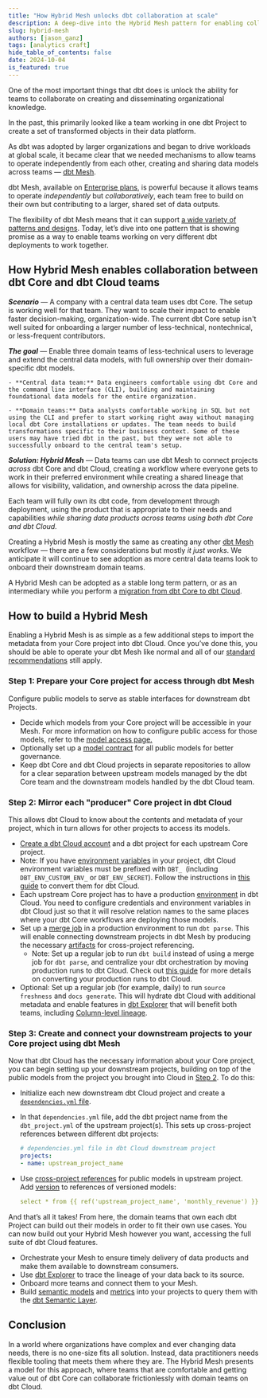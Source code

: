 ```yaml
---
title: "How Hybrid Mesh unlocks dbt collaboration at scale"
description: A deep-dive into the Hybrid Mesh pattern for enabling collaboration between domain teams using dbt Core and dbt Cloud. 
slug: hybrid-mesh
authors: [jason_ganz]
tags: [analytics craft]
hide_table_of_contents: false
date: 2024-10-04
is_featured: true
---
```



One of the most important things that dbt does is unlock the ability for teams to collaborate on creating and disseminating organizational knowledge.

In the past, this primarily looked like a team working in one dbt Project to create a set of transformed objects in their data platform.

As dbt was adopted by larger organizations and began to drive workloads at global scale, it became clear that we needed mechanisms to allow teams to operate independently from each other, creating and sharing data models across teams &mdash; [dbt Mesh](/best-practices/how-we-mesh/mesh-1-intro).

<!-- truncate -->

dbt Mesh, available on [Enterprise plans](https://www.getdbt.com/pricing), is powerful because it allows teams to operate _independently_ but _collaboratively_, each team free to build on their own but contributing to a larger, shared set of data outputs.

The flexibility of dbt Mesh means that it can support [a wide variety of patterns and designs](/best-practices/how-we-mesh/mesh-3-structures). Today, let’s dive into one pattern that is showing promise as a way to enable teams working on very different dbt deployments to work together.

## How Hybrid Mesh enables collaboration between dbt Core and dbt Cloud teams

**_Scenario_** &mdash; A company with a central data team uses dbt Core. The setup is working well for that team. They want to scale their impact to enable faster decision-making, organization-wide. The current dbt Core setup isn't well suited for onboarding a larger number of less-technical, nontechnical, or less-frequent contributors. 

**_The goal_** &mdash; Enable three domain teams of less-technical users to leverage and extend the central data models, with full ownership over their domain-specific dbt models.

    - **Central data team:** Data engineers comfortable using dbt Core and the command line interface (CLI), building and maintaining foundational data models for the entire organization.

    - **Domain teams:** Data analysts comfortable working in SQL but not using the CLI and prefer to start working right away without managing local dbt Core installations or updates. The team needs to build transformations specific to their business context. Some of these users may have tried dbt in the past, but they were not able to successfully onboard to the central team's setup.

**_Solution: Hybrid Mesh_** &mdash; Data teams can use dbt Mesh to connect projects *across* dbt Core and dbt Cloud, creating a workflow where everyone gets to work in their preferred environment while creating a shared lineage that allows for visibility, validation, and ownership across the data pipeline. 

Each team will fully own its dbt code, from development through deployment, using the product that is appropriate to their needs and capabilities _while sharing data products across teams using both dbt Core and dbt Cloud._

<Lightbox src="/img/blog/2024-10-04-hybrid-mesh/hybrid-mesh.png" width="75%" title="A before and after diagram highlighting how a Hybrid Mesh allows central data teams using dbt Core to work with domain data teams using dbt Cloud." />

Creating a Hybrid Mesh is mostly the same as creating any other [dbt Mesh](/guides/mesh-qs?step=1) workflow &mdash; there are a few considerations but mostly _it just works_. We anticipate it will continue to see adoption as more central data teams look to onboard their downstream domain teams. 

A Hybrid Mesh can be adopted as a stable long term pattern, or as an intermediary while you perform a [migration from dbt Core to dbt Cloud](/guides/core-cloud-2?step=1).

## How to build a Hybrid Mesh
Enabling a Hybrid Mesh is as simple as a few additional steps to import the metadata from your Core project into dbt Cloud. Once you’ve done this, you should be able to operate your dbt Mesh like normal and all of our [standard recommendations](/best-practices/how-we-mesh/mesh-1-intro) still apply. 

### Step 1: Prepare your Core project for access through dbt Mesh

Configure public models to serve as stable interfaces for downstream dbt Projects.

- Decide which models from your Core project will be accessible in your Mesh. For more information on how to configure public access for those models, refer to the [model access page.](/docs/collaborate/govern/model-access)
- Optionally set up a [model contract](/docs/collaborate/govern/model-contracts) for all public models for better governance.
- Keep dbt Core and dbt Cloud projects in separate repositories to allow for a clear separation between upstream models managed by the dbt Core team and the downstream models handled by the dbt Cloud team.

### Step 2: Mirror each "producer" Core project in dbt Cloud 
This allows dbt Cloud to know about the contents and metadata of your project, which in turn allows for other projects to access its models.

- [Create a dbt Cloud account](https://www.getdbt.com/signup/) and a dbt project for each upstream Core project.
- Note: If you have [environment variables](/docs/build/environment-variables) in your project, dbt Cloud environment variables must be prefixed with `DBT_ `(including `DBT_ENV_CUSTOM_ENV_` or `DBT_ENV_SECRET`). Follow the instructions in [this guide](https://docs.getdbt.com/guides/core-to-cloud-1?step=8#environment-variables) to convert them for dbt Cloud.
- Each upstream Core project has to have a production [environment](/docs/dbt-cloud-environments) in dbt Cloud. You need to configure credentials and environment variables in dbt Cloud just so that it will resolve relation names to the same places where your dbt Core workflows are deploying those models.
- Set up a [merge job](/docs/deploy/merge-jobs) in a production environment to run `dbt parse`. This will enable connecting downstream projects in dbt Mesh by producing the necessary [artifacts](/reference/artifacts/dbt-artifacts) for cross-project referencing.
  - Note: Set up a regular job to run `dbt build` instead of using a merge job for `dbt parse`, and centralize your dbt orchestration by moving production runs to dbt Cloud. Check out [this guide](/guides/core-to-cloud-1?step=9) for more details on converting your production runs to dbt Cloud.
- Optional: Set up a regular job (for example, daily) to run `source freshness` and `docs generate`. This will hydrate dbt Cloud with additional metadata and enable features in [dbt Explorer](/docs/collaborate/explore-projects) that will benefit both teams, including [Column-level lineage](/docs/collaborate/column-level-lineaget).

### Step 3: Create and connect your downstream projects to your Core project using dbt Mesh
Now that dbt Cloud has the necessary information about your Core project, you can begin setting up your downstream projects, building on top of the public models from the project you brought into Cloud in [Step 2](#step-2-mirror-each-producer-core-project-in-dbt-cloud). To do this:
- Initialize each new downstream dbt Cloud project and create a [`dependencies.yml` file](/docs/collaborate/govern/project-dependencies#use-cases). 
- In that `dependencies.yml` file, add the dbt project name from the `dbt_project.yml` of the upstream project(s). This sets up cross-project references between different dbt projects:

    ```yaml
    # dependencies.yml file in dbt Cloud downstream project
    projects:
    - name: upstream_project_name
    ```
- Use [cross-project references](/reference/dbt-jinja-functions/ref#ref-project-specific-models) for public models in upstream project. Add [version](/reference/dbt-jinja-functions/ref#versioned-ref) to references of versioned models:
  ```yaml
  select * from {{ ref('upstream_project_name', 'monthly_revenue') }}
  ```

And that’s all it takes! From here, the domain teams that own each dbt Project can build out their models in order to fit their own use cases. You can now build out your Hybrid Mesh however you want, accessing the full suite of dbt Cloud features.
- Orchestrate your Mesh to ensure timely delivery of data products and make them available to downstream consumers.
- Use [dbt Explorer](/docs/collaborate/explore-projects) to trace the lineage of your data back to its source.
- Onboard more teams and connect them to your Mesh.
- Build [semantic models](/docs/build/semantic-models) and [metrics](/docs/build/metrics-overview) into your projects to query them with the [dbt Semantic Layer](https://www.getdbt.com/product/semantic-layer).


## Conclusion

In a world where organizations have complex and ever changing data needs, there is no one-size fits all solution. Instead, data practitioners needs flexible tooling that meets them where they are. The Hybrid Mesh presents a model for this approach, where teams that are comfortable and getting value out of dbt Core can collaborate frictionlessly with domain teams on dbt Cloud.
